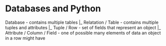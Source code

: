 
# Databases and Python 

Database - contains multiple tables
|_
    Relatation / Table - contains multiple tuples and attributes
    |_
        Tuple / Row - set of fields that represent an object
    |_
        Attribute / Column / Field - one of possible many elements of data an object in a row might have 